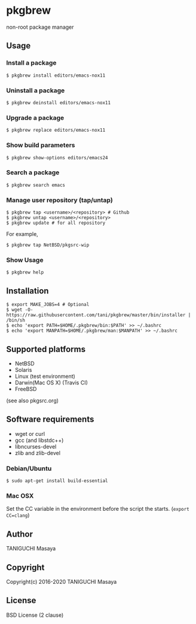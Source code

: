 # pkgbrew

non-root package manager

## Usage

### Install a package

```
$ pkgbrew install editors/emacs-nox11
```

### Uninstall a package

```
$ pkgbrew deinstall editors/emacs-nox11
```

### Upgrade a package

```
$ pkgbrew replace editors/emacs-nox11
```

### Show build parameters

```
$ pkgbrew show-options editors/emacs24
```

### Search a package

```
$ pkgbrew search emacs
```

### Manage user repository (tap/untap)

```
$ pkgbrew tap <username>/<repository> # Github
$ pkgbrew untap <username>/<repository>
$ pkgbrew update # for all repository
```

For example,

```
$ pkgbrew tap NetBSD/pkgsrc-wip
```

### Show Usage

```
$ pkgbrew help
```

## Installation

```
$ export MAKE_JOBS=4 # Optional
$ wget -O- https://raw.githubusercontent.com/tani/pkgbrew/master/bin/installer | /bin/sh
$ echo 'export PATH=$HOME/.pkgbrew/bin:$PATH' >> ~/.bashrc
$ echo 'export MANPATH=$HOME/.pkgbrew/man:$MANPATH' >> ~/.bashrc
```

## Supported platforms

- NetBSD
- Solaris
- Linux (test environment)
- Darwin(Mac OS X) (Travis CI)
- FreeBSD

(see also pkgsrc.org)

## Software requirements

- wget or curl
- gcc (and libstdc++)
- libncurses-devel
- zlib and zlib-devel

### Debian/Ubuntu

```
$ sudo apt-get install build-essential
```

### Mac OSX

Set the CC variable in the environment before the script the starts. (`export CC=clang`)

## Author

TANIGUCHI Masaya

## Copyright

Copyright(c) 2016-2020 TANIGUCHI Masaya

## License

BSD License (2 clause)

